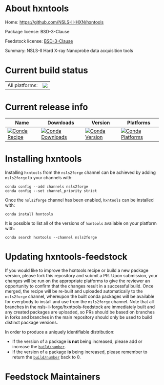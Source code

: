 About hxntools
==============

Home: https://github.com/NSLS-II-HXN/hxntools

Package license: BSD-3-Clause

Feedstock license: [BSD-3-Clause](https://github.com/nsls-ii-forge/hxntools-feedstock/blob/master/LICENSE.txt)

Summary: NSLS-II Hard X-ray Nanoprobe data acquisition tools

Current build status
====================


<table><tr><td>All platforms:</td>
    <td>
      <a href="https://dev.azure.com/nsls2forge/nsls2forge/_build/latest?definitionId=106&branchName=master">
        <img src="https://dev.azure.com/nsls2forge/nsls2forge/_apis/build/status/hxntools-feedstock?branchName=master">
      </a>
    </td>
  </tr>
</table>

Current release info
====================

| Name | Downloads | Version | Platforms |
| --- | --- | --- | --- |
| [![Conda Recipe](https://img.shields.io/badge/recipe-hxntools-green.svg)](https://anaconda.org/nsls2forge/hxntools) | [![Conda Downloads](https://img.shields.io/conda/dn/nsls2forge/hxntools.svg)](https://anaconda.org/nsls2forge/hxntools) | [![Conda Version](https://img.shields.io/conda/vn/nsls2forge/hxntools.svg)](https://anaconda.org/nsls2forge/hxntools) | [![Conda Platforms](https://img.shields.io/conda/pn/nsls2forge/hxntools.svg)](https://anaconda.org/nsls2forge/hxntools) |

Installing hxntools
===================

Installing `hxntools` from the `nsls2forge` channel can be achieved by adding `nsls2forge` to your channels with:

```
conda config --add channels nsls2forge
conda config --set channel_priority strict
```

Once the `nsls2forge` channel has been enabled, `hxntools` can be installed with:

```
conda install hxntools
```

It is possible to list all of the versions of `hxntools` available on your platform with:

```
conda search hxntools --channel nsls2forge
```




Updating hxntools-feedstock
===========================

If you would like to improve the hxntools recipe or build a new
package version, please fork this repository and submit a PR. Upon submission,
your changes will be run on the appropriate platforms to give the reviewer an
opportunity to confirm that the changes result in a successful build. Once
merged, the recipe will be re-built and uploaded automatically to the
`nsls2forge` channel, whereupon the built conda packages will be available for
everybody to install and use from the `nsls2forge` channel.
Note that all branches in the nsls-ii-forge/hxntools-feedstock are
immediately built and any created packages are uploaded, so PRs should be based
on branches in forks and branches in the main repository should only be used to
build distinct package versions.

In order to produce a uniquely identifiable distribution:
 * If the version of a package **is not** being increased, please add or increase
   the [``build/number``](https://docs.conda.io/projects/conda-build/en/latest/resources/define-metadata.html#build-number-and-string).
 * If the version of a package **is** being increased, please remember to return
   the [``build/number``](https://docs.conda.io/projects/conda-build/en/latest/resources/define-metadata.html#build-number-and-string)
   back to 0.

Feedstock Maintainers
=====================


